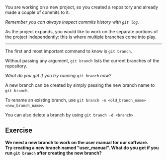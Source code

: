You are working on a new project, so you created a repository and already made a couple of commits to it.

*Remember you can always inspect commits history with `git log`.*

As the project expands, you would like to work on the separate portions of the project independently: this is where multiple branches come into play.

---

The first and most important command to know is `git branch`.

Without passing any argument, `git branch` lists the current branches of the repository.

*What do you get if you try running `git branch` now?*

A new branch can be created by simply passing the new branch name to `git branch`.

To rename an existing branch, use `git branch -m <old_branch_name> <new_branch_name>`.

You can also delete a branch by using `git branch -d <branch>`.

## Exercise

**We need a new branch to work on the user manual for our software.  
Try creating a new branch named "user_manual".
What do you get if you run `git branch` after creating the new branch?**
